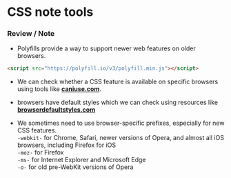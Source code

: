 # CSS note tools

### __Review / Note__

- Polyfills provide a way to support newer web features on older browsers.  
```html
<script src="https://polyfill.io/v3/polyfill.min.js"></script>
```

- We can check whether a CSS feature is available on specific browsers using tools like [__caniuse.com__](caniuse.com).

- browsers have default styles which we can check using resources like [__browserdefaultstyles.com__](browserdefaultstyles.com)

- We sometimes need to use browser-specific prefixes, especially for new CSS features.  
```-webkit-``` for Chrome, Safari, newer versions of Opera, and almost all iOS browsers, including Firefox for iOS  
```-moz-``` for Firefox  
```-ms-``` for Internet Explorer and Microsoft Edge  
```-o-``` for old pre-WebKit versions of Opera  